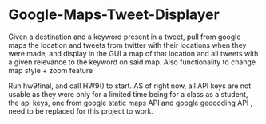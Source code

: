 # Google-Maps-Tweet-Displayer
Given a destination and a keyword present in a tweet, pull from google maps the location and tweets from twitter with their locations when they were made, and display in the GUI a map of that location and all tweets with a given relevance to the keyword on said map. Also functionality to change map style + zoom feature

Run hw9final, and call HW9() to start. AS of right now, all API keys are not usable as they were only for a limited time being for a class as a student, the api keys, one from google static maps API and google geocoding API , need to be replaced for this project to work. 
